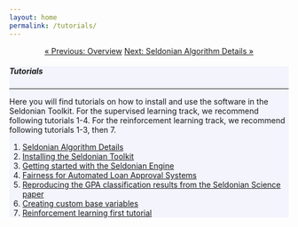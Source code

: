 ```yaml
---
layout: home
permalink: /tutorials/
---
```


<div class="container mt-4" align="center">
    <a href="{{ "/overview/" | relative_url }}" class="btn btn-primary">&laquo; Previous: Overview</a>
    <a href="{{ "/tutorials/alg_details_tutorial/" | relative_url }}" class="btn btn-primary">Next: Seldonian Algorithm Details &raquo;</a>
</div>

<!-- Main Container -->
<div class="container p-3 my-5 border" style="background-color: #f3f4fc;">
    <h5 class="mb-3">Tutorials</h5>
    <hr class="my-4">
    <p>Here you will find tutorials on how to install and use the software in the Seldonian Toolkit. For the supervised learning track, we recommend following tutorials 1-4. For the reinforcement learning track, we recommend following tutorials 1-3, then 7. </p>
    <ol>
        <li>
            <a href="{{ "/tutorials/alg_details_tutorial/" | relative_url}}">Seldonian Algorithm Details</a>
        </li>
        <li>
            <a href="{{ "/tutorials/install_toolkit_tutorial/" | relative_url}}">Installing the Seldonian Toolkit</a>
        </li>
        <li>
            <a href="{{ "/tutorials/simple_engine_tutorial/" | relative_url}}">Getting started with the Seldonian Engine</a>
        </li>
        <li>
            <a href="{{ "/tutorials/fair_loans_tutorial/" | relative_url}}">Fairness for Automated Loan Approval Systems</a>
        </li>
        <li>
            <a href="{{ "/tutorials/science_GPA_tutorial/" | relative_url}}">Reproducing the GPA classification results from the Seldonian Science paper</a>
        </li>
        <li>
            <a href="{{ "/tutorials/custom_base_variable_tutorial/" | relative_url}}">Creating custom base variables</a>
        </li>
        <li>
            <a href="{{ "/tutorials/gridworld_RL_tutorial/" | relative_url}}">Reinforcement learning first tutorial</a>
        </li>
    </ol>
</div>